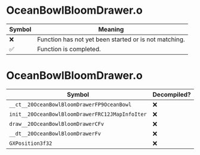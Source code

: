 # OceanBowlBloomDrawer.o
| Symbol | Meaning 
| ------------- | ------------- 
| :x: | Function has not yet been started or is not matching. 
| :white_check_mark: | Function is completed. 


# OceanBowlBloomDrawer.o
| Symbol | Decompiled? |
| ------------- | ------------- |
| `__ct__20OceanBowlBloomDrawerFP9OceanBowl` | :x: |
| `init__20OceanBowlBloomDrawerFRC12JMapInfoIter` | :x: |
| `draw__20OceanBowlBloomDrawerCFv` | :x: |
| `__dt__20OceanBowlBloomDrawerFv` | :x: |
| `GXPosition3f32` | :x: |
